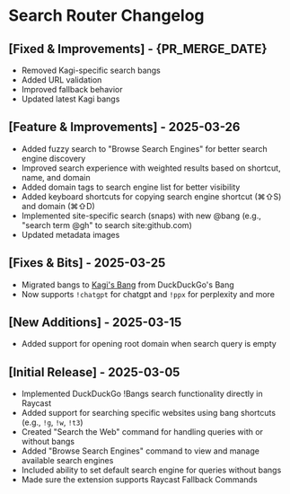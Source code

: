 # Search Router Changelog

## [Fixed & Improvements] - {PR_MERGE_DATE}

- Removed Kagi-specific search bangs
- Added URL validation
- Improved fallback behavior
- Updated latest Kagi bangs

## [Feature & Improvements] - 2025-03-26

- Added fuzzy search to "Browse Search Engines" for better search engine discovery
- Improved search experience with weighted results based on shortcut, name, and domain
- Added domain tags to search engine list for better visibility
- Added keyboard shortcuts for copying search engine shortcut (⌘⇧S) and domain (⌘⇧D)
- Implemented site-specific search (snaps) with new @bang (e.g., "search term @gh" to search site:github.com)
- Updated metadata images

## [Fixes & Bits] - 2025-03-25

- Migrated bangs to [Kagi's Bang](https://help.kagi.com/kagi/features/bangs.html) from DuckDuckGo's Bang
- Now supports `!chatgpt` for chatgpt and `!ppx` for perplexity and more

## [New Additions] - 2025-03-15

- Added support for opening root domain when search query is empty

## [Initial Release] - 2025-03-05

- Implemented DuckDuckGo !Bangs search functionality directly in Raycast
- Added support for searching specific websites using bang shortcuts (e.g., `!g`, `!w`, `!t3`)
- Created "Search the Web" command for handling queries with or without bangs
- Added "Browse Search Engines" command to view and manage available search engines
- Included ability to set default search engine for queries without bangs
- Made sure the extension supports Raycast Fallback Commands
